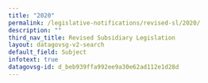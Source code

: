 ```yaml
---
title: "2020"
permalink: /legislative-notifications/revised-sl/2020/
description: ""
third_nav_title: Revised Subsidiary Legislation
layout: datagovsg-v2-search
default_field: Subject
infotext: true
datagovsg-id: d_beb939ffa992ee9a30e62ad112e1d28d
---
```

